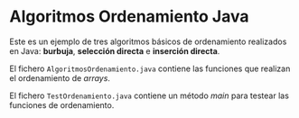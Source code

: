 # Algoritmos Ordenamiento Java
Este es un ejemplo de tres algoritmos básicos de ordenamiento realizados en Java: __burbuja__, __selección directa__ e __inserción directa__.

El fichero `AlgoritmosOrdenamiento.java` contiene las funciones que realizan el ordenamiento de _arrays_.

El fichero `TestOrdenamiento.java` contiene un método _main_ para testear las funciones de ordenamiento.

